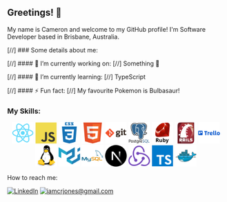 ## Greetings! 👋
My name is Cameron and welcome to my GitHub profile!
I'm Software Developer based in Brisbane, Australia.

[//] ### Some details about me:

  [//] #### 🔭 I’m currently working on: 
    [//] Something 👀
  
  [//] #### 🌱 I’m currently learning: 
    [//] TypeScript
  
  [//] #### ⚡ Fun fact: 
    [//] My favourite Pokemon is Bulbasaur!
  ### My Skills:
  <div align="center">
    <img src="https://github.com/devicons/devicon/blob/master/icons/react/react-original.svg" title="React" alt="React" width="50" height="50"/>
    <img src="https://github.com/devicons/devicon/blob/master/icons/javascript/javascript-original.svg" title="JavaScript" alt="JavaScript" width="50"        height="50"/>
    <img src="https://github.com/devicons/devicon/blob/master/icons/css3/css3-plain-wordmark.svg"  title="CSS3" alt="CSS" width="50" height="50"/>
    <img src="https://github.com/devicons/devicon/blob/master/icons/html5/html5-original.svg" title="HTML5" alt="HTML" width="50" height="50"/>
    <img src="https://github.com/devicons/devicon/blob/master/icons/git/git-original-wordmark.svg" title="Git" **alt="Git" width="50" height="50"/>
    <img src="https://github.com/devicons/devicon/blob/master/icons/postgresql/postgresql-original-wordmark.svg" title="PostgreSQL" **alt="PostgreSQL"        width="50" height="50"/>
    <img src="https://github.com/devicons/devicon/blob/master/icons/ruby/ruby-original-wordmark.svg" title="Ruby" **alt="Ruby" width="50" height="50"/>
    <img src="https://github.com/devicons/devicon/blob/master/icons/rails/rails-original-wordmark.svg" title="Rails" **alt="Rails" width="50"                   height="50"/>
    <img src="https://github.com/devicons/devicon/blob/master/icons/trello/trello-plain-wordmark.svg" title="Trello" **alt="Trello" width="50"                height="50"/>
    <img src="https://github.com/devicons/devicon/blob/master/icons/linux/linux-original.svg" title="Linux" **alt="Linux" width="50" height="50"/>
    <img src="https://github.com/devicons/devicon/blob/master/icons/materialui/materialui-original.svg" title="Material UI" **alt="Material UI"                 width="50" height="50"/>
    <img src="https://github.com/devicons/devicon/blob/master/icons/mysql/mysql-original-wordmark.svg" title="MySQL" **alt="MySQL" width="50"                   height="50"/>
    <img src="https://github.com/devicons/devicon/blob/master/icons/nextjs/nextjs-original.svg" title="NextJS" **alt="NextJS" width="50" height="50"/>
    <img src="https://github.com/devicons/devicon/blob/master/icons/redux/redux-original.svg" title="Redux" **alt="Redux" width="50" height="50"/>
    <img src="https://github.com/devicons/devicon/blob/master/icons/typescript/typescript-original.svg" title="TypeScript" **alt="TypeScript" width="50"       height="50"/>
    <img src="https://github.com/devicons/devicon/blob/master/icons/docker/docker-original.svg" title="Docker" **alt="Docker" width="50" height="50"/>
  </div>

<!--
### :fire: My Stats :

![Overall Stats](https://github-readme-stats.vercel.app/api?username=iamcrjones&count_private=true&show_icons=true&hide=contribs&theme=tokyonight)

[![Top Langs](https://github-readme-stats.vercel.app/api/top-langs/?username=iamcrjones&layout=compact&theme=tokyonight)](https://github.com/anuraghazra/github-readme-stats)-->

How to reach me:

<a href="https://www.linkedin.com/in/iamcrjones/">![LinkedIn](https://img.shields.io/badge/LinkedIn-0077B5?style=for-the-badge&logo=linkedin&logoColor=white)</a>
<a href="mailto:iamcrjones@gmail.com">![iamcrjones@gmail.com](https://img.shields.io/badge/Gmail-D14836?style=for-the-badge&logo=gmail&logoColor=white)</a>

<!--
**iamcrjones/iamcrjones** is a ✨ _special_ ✨ repository because its `README.md` (this file) appears on your GitHub profile.

Here are some ideas to get you started:

- 🔭 I’m currently working on ...
- 🌱 I’m currently learning ...
- 👯 I’m looking to collaborate on ...
- 🤔 I’m looking for help with ...
- 💬 Ask me about ...
- 📫 How to reach me: ...
- 😄 Pronouns: ...
- ⚡ Fun fact: ...
-->
